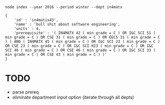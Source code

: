 `node index --year 2016 --period winter --dept in4matx`

```
{
    'id' : 'in4matix43',
    'name' : 'bull shit about software engineering',
    'units' : 4,
    'prerequisite' : '( IN4MATX 42 ( min grade = C ) OR I&C SCI 51 ( min grade = C ) OR CSE 31 ( min grade = C ) OR EECS 31 ( min grade = C ) ) AND ( IN4MATX 45 ( min grade = C ) OR I&C SCI 23 ( min grade = C ) OR CSE 23 ( min grade = C ) OR I&C SCI H23 ( min grade = C ) OR I&C SCI 46 ( min grade = C ) OR CSE 46 ( min grade = C ) OR I&C SCI 33 ( min grade = C ) OR CSE 43 ( min grade = C ) )'
}
```

# TODO

* parse prereq
* eliminate department input option (iterate through all depts)
